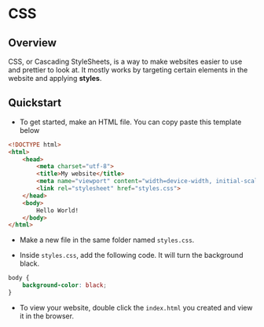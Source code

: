 # CSS

## Overview

CSS, or Cascading StyleSheets, is a way to make websites easier to use and prettier to look at. It mostly works by targeting certain elements in the website and applying **styles**.

## Quickstart

+ To get started, make an HTML file. You can copy paste this template below

```html
<!DOCTYPE html>
<html>
    <head>
        <meta charset="utf-8">
        <title>My website</title>
        <meta name="viewport" content="width=device-width, initial-scale=1">
        <link rel="stylesheet" href="styles.css">
    </head>
    <body>
        Hello World!
    </body>
</html>
```

+ Make a new file in the same folder named `styles.css`.

+ Inside `styles.css`, add the following code. It will turn the background black.

```css
body {
    background-color: black;
}
```

+ To view your website, double click the `index.html` you created and view it in the browser.
